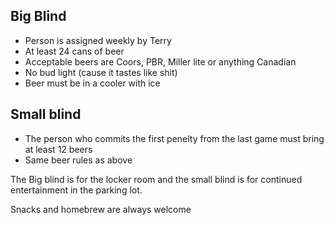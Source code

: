 ## Big Blind
- Person is assigned weekly by Terry
- At least 24 cans of beer
- Acceptable beers are Coors, PBR, Miller lite or anything Canadian
- No bud light (cause it tastes like shit)
- Beer must be in a cooler with ice

## Small blind
- The person who commits the first penelty from the last game must bring at least 12 beers
- Same beer rules as above

The Big blind is for the locker room and the small blind is for continued entertainment in the parking lot.

Snacks and homebrew are always welcome
